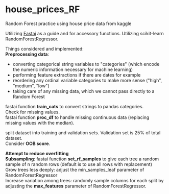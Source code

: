 # house_prices_RF
Random Forest practice using house price data from kaggle

Utilizing [Fastai](https://www.fast.ai/) as a guide and for accessory functions.
Utilizing scikit-learn RandomForestRegressor.

Things considered and implemented:    
**Preprocessing data**:
  - converting categorical string variables to "categories" (which encode the numeric information necessary for machine learning)
  - performing feature extractions if there are dates for example
  - reordering any ordinal variable categories to make more sense ("high", "medium", "low")
  - taking care of any missing data, which we cannot pass directly to a Random Forest

fastai function **train_cats** to convert strings to pandas categories.   
Check for missing values.   
fastai function **proc_df** to handle missing continuous data (replacing missing values with the median).

split dataset into training and validation sets. Validation set is 25% of total dataset.   
Consider **OOB score**.

**Attempt to reduce overfitting**   
**Subsampling**: fastai function **set_rf_samples** to give each tree a random sample of n random rows (default is to use all rows with replacement)   
Grow trees less deeply: adjust the min_samples_leaf parameter of RandomForestRegressor   
Increase variation among trees: randomly sample columns for each split by adjusting the **max_features** parameter of RandomForestRegressor.
